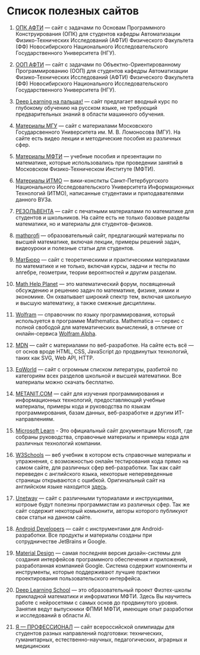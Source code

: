 # Список полезных сайтов

1. [ОПК АФТИ](https://opk.afti.ru/) — cайт с задачами по Основам Программного Конструирования (ОПК)
   для студентов кафедры Автоматизации Физико-Технических Исследований (АФТИ) Физического Факультета
   (ФФ) Новосибирского Национального Исследовательского Государственного Университета (НГУ).

2. [ООП АФТИ](https://oop.afti.ru/) — cайт с задачами по Объектно-Ориентированному Программированию
   (ООП) для студентов кафедры Автоматизации Физико-Технических Исследований (АФТИ) Физического
   Факультета (ФФ) Новосибирского Национального Исследовательского Государственного Университета
   (НГУ).

3. [Deep Learning на пальцах!](https://dlcourse.ai/) — сайт предлагает вводный курс по глубокому
   обучению на русском языке, не требующий предварительных знаний в области машинного обучения.

4. [Материалы МГУ](https://teach-in.ru/) — сайт с материалами Московского Государсвенного Университета
   им. М. В. Ломоносова (МГУ). На сайте есть видео лекции и методические пособия из различных сфер.

5. [Материалы МФТИ](https://resolventa.ru/uchebnie-posobiya-dlya-studentov/mfti-math-distant) — учебные
   пособия и презентации по математике, которые использовались при проведении занятий в Московском
   Физико-Техническом Институте (МФТИ).

6. [Материалы ИТМО](https://neerc.ifmo.ru/wiki/) — вики-конспкты Санкт-Петербургского Национального
   Исследовательского Университета Информационных Технологий (ИТМО), написанные студентами и
   приподавателями данного ВУЗа.

7. [РЕЗОЛЬВЕНТА](https://resolventa.ru/) — сайт с печатными материалами по математике для студентов и
   школьников. На сайте есть не только базовые разделы математики, но и материалы для студентов-физиков.

8. [mathprofi](http://mathprofi.ru/) — образовательный сайт, предлагающий материалы по высшей математике,
   включая лекции, примеры решений задач, видеоуроки и полезные статьи для студентов.

9. [МатБюро](https://www.matburo.ru/) — сайт с теоретическими и практическими материалами по математике
   и не только, включая курсы, задачи и тесты по алгебре, геометрии, теории вероятностей и другим
   разделам.

10. [Math Help Planet](https://mathhelpplanet.com/) — это математический форум, посвященный обсуждению
   и решению задач по математике, физике, химии и экономике. Он охватывает широкий спектр тем, включая
   школьную и высшую математику, а также смежные дисциплины.

11. [Wolfram](https://www.wolfram.com/language/fast-introduction-for-math-students/ru/) — справочник по
    языку программирования, который используется в программе Mathematica. Mathematica — сервис с полной
    свободой для математических вычислений, в отличие от онлайн-сервиса <a href="https://www.wolframalpha.com/">Wolfram Alpha</a>.

12. [MDN](https://developer.mozilla.org/) — сайт с материалами по веб-разработке. На сайте есть всё — от
    основ вроде HTML, CSS, JavaScript до продвинутых технологий, таких как SVG, Web API, HTTP.

13. [EqWorld](https://eqworld.ipmnet.ru/) — сайт с огромным списком литературы, разбитой по категориям
    всех разделов школьной и высшей математики. Все материалы можно скачать бесплатно.

14. [METANIT.COM](https://metanit.com/) — сайт для изучения программирования и информационных технологий,
    предоставляющий учебные материалы, примеры кода и руководства по языкам программирования, базам
    данных, веб-разработке и другим ИТ-направлениям.

15. [Microsoft Learn](https://learn.microsoft.com/) - Это официальный сайт документации Microsoft, где
    собраны руководства, справочные материалы и примеры кода для различных технологий компании.

16. [W3Schools](https://www.schoolsw3.com/) — веб учебник в котором есть справочные материалы и упражнения,
    с возможностью онлайн тестирования кода прямо на самом сайте, для различных сфер веб-разработки. Так
    как сайт переведен с английского языка, некоторые непереведенные страницы открываются с ошибкой.
    Оригинальный сайт на английском языке находится [здесь](https://www.w3schools.com/).

17. [Unetway](https://unetway.com/) — сайт с различными туториалами и инструкциями, котроые будут полезны
    программистам из различных сфер. Так же сайт содержит некоторый комьюнити, авторы которого публикуют
    свои статьи на данном сайте.

18. [Android Developers](https://developer.android.com/) — сайт с инструментами для Android-разработки.
    Все продукты и материалы созданы при сотрудничестве JetBrains и Google.

19. [Material Design](https://m3.material.io/) — самая последняя версия дизайн-системы для создания
    интерфейсов программного обеспечения и приложений, разработанная компанией Google. Система содержит
    компоненты и инструменты, которые поддерживают лучшие практики проектирования пользовательского
    интерфейса.

20. [Deep Learning School](https://dls.samcs.ru/) — это образовательный проект Физтех-школы прикладной
    математики и информатики МФТИ. Здесь Вы научитесь работе с нейросетями с самых основ до продвинутого
    уровня. Занятия ведут выпускники ФПМИ МФТИ, имеющие опыт разработки и исследований в области AI.

21. [Я — ПРОФЕССИОНАЛ](https://yandex.ru/profi/) — сайт всероссийской олимпиады для студентов разных
    направлений подготовки: технических, гуманитарных, естественно-научных, педагогических, аграрных и
    медицинских
